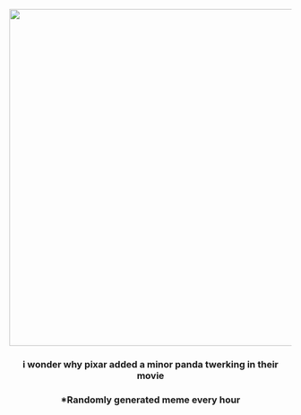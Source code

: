 <p align="center">
        <img src="https://i.redd.it/nt8hbv749wp81.gif" width="600" height="600">
        </p>
        <h3 align="center">i wonder why pixar added a minor panda twerking in their movie</h3>
        <h3 align="center">*Randomly generated meme every hour</h3>
    